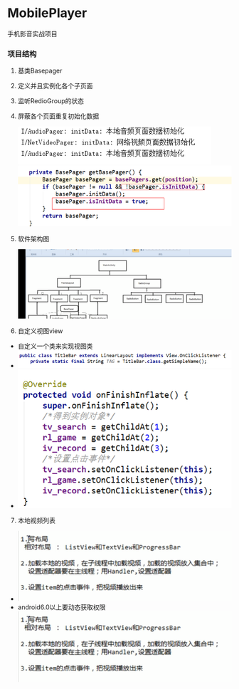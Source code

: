 # MobilePlayer
手机影音实战项目

### 项目结构
1. 基类Basepager
2. 定义并且实例化各个子页面
3. 监听RedioGroup的状态
4. 屏蔽各个页面重复初始化数据

    ![image](https://github.com/hxw319726/MobilePlayer/blob/master/screenshot/1.png)
    ![image](https://github.com/hxw319726/MobilePlayer/blob/master/screenshot/2.png)
5. 软件架构图

    ![image](https://github.com/hxw319726/MobilePlayer/blob/master/screenshot/3.png)

6. 自定义视图view
- 自定义一个类来实现视图类
- ![image](https://github.com/hxw319726/MobilePlayer/blob/master/screenshot/4.png)
- ![image](https://github.com/hxw319726/MobilePlayer/blob/master/screenshot/5.png)

7. 本地视频列表

- ![image](https://github.com/hxw319726/MobilePlayer/blob/master/screenshot/6.png)
- android6.0以上要动态获取权限
![image](https://github.com/hxw319726/MobilePlayer/blob/master/screenshot/6.png)
